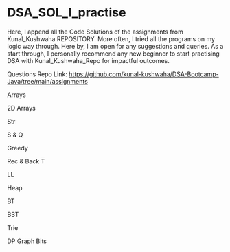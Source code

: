 # DSA_SOL_I_practise
Here, I append all the Code Solutions of the assignments from Kunal_Kushwaha REPOSITORY.
More often, I tried all the programs on my logic way through.
Here by, I am open for any suggestions and queries.
As a start through, I personally recommend any new beginner to start practising DSA with Kunal_Kushwaha_Repo for impactful outcomes.

Questions Repo Link:
https://github.com/kunal-kushwaha/DSA-Bootcamp-Java/tree/main/assignments

Arrays

2D Arrays

Str

S & Q

Greedy

Rec & Back T

LL

Heap

BT

BST

Trie

DP
Graph
Bits
